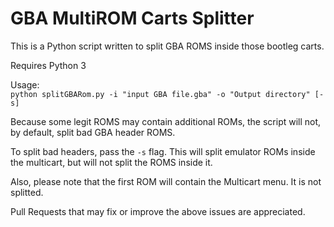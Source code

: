 # GBA MultiROM Carts Splitter

This is a Python script written to split GBA ROMS inside those bootleg carts.

Requires Python 3

Usage:  
```python splitGBARom.py -i "input GBA file.gba" -o "Output directory" [-s]```

Because some legit ROMS may contain additional ROMs, the script will not, by default, split bad GBA header ROMS. 

To split bad headers, pass the `-s` flag. This will split emulator ROMs inside the multicart, but will not split the ROMS inside it.

Also, please note that the first ROM will contain the Multicart menu. It is not splitted.

Pull Requests that may fix or improve the above issues are appreciated.